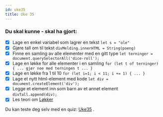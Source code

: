 ```yaml
---
id: uke35
title: Uke 35
---
```


### Du skal kunne - skal ha gjort:

* [x] Lage en enkel variabel som lagrer en tekst `let s = "ole"`
* [x] Gjøre tall om til tekst `divMelding.innerHTML = String(poeng)`
* [x] Finne en samling av alle elementer med en gitt type `let terninger = document.querySelectorAll('dice-roll');`
* [x] Lage en løkke for alle elementer i en samling `for (let t of terninger) { ... gjør noe med terningen t ... }`
* [x] Lage en løkke fra 1 til 10 `for (let i=1; i < 11; i += 1) { ... }`
* [x] Lage et nytt html-element med kode `let div = document.createElement('div');`
* [x] Legge et element inn som barn av et annet element `divTall.append(div);`
* [x] Les teori om [Løkker](../Programmering/gjentagelse)

Du kan teste deg selv med en quiz:  [Uke35](https://matte.oppgaver.net/quiz?qid=67541) .



